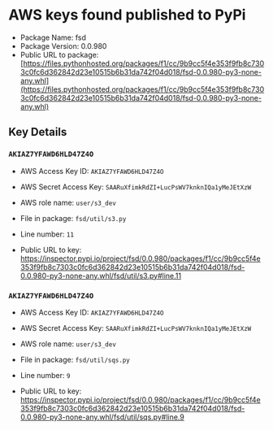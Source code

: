 # AWS keys found published to PyPi

* Package Name: fsd
* Package Version: 0.0.980
* Public URL to package: [https://files.pythonhosted.org/packages/f1/cc/9b9cc5f4e353f9fb8c7303c0fc6d362842d23e10515b6b31da742f04d018/fsd-0.0.980-py3-none-any.whl](https://files.pythonhosted.org/packages/f1/cc/9b9cc5f4e353f9fb8c7303c0fc6d362842d23e10515b6b31da742f04d018/fsd-0.0.980-py3-none-any.whl)

## Key Details

### `AKIAZ7YFAWD6HLD47Z4O`

* AWS Access Key ID: `AKIAZ7YFAWD6HLD47Z4O`
* AWS Secret Access Key: `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` 
* AWS role name: `user/s3_dev`
* File in package: `fsd/util/s3.py`
* Line number: `11`

* Public URL to key: https://inspector.pypi.io/project/fsd/0.0.980/packages/f1/cc/9b9cc5f4e353f9fb8c7303c0fc6d362842d23e10515b6b31da742f04d018/fsd-0.0.980-py3-none-any.whl/fsd/util/s3.py#line.11



### `AKIAZ7YFAWD6HLD47Z4O`

* AWS Access Key ID: `AKIAZ7YFAWD6HLD47Z4O`
* AWS Secret Access Key: `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` 
* AWS role name: `user/s3_dev`
* File in package: `fsd/util/sqs.py`
* Line number: `9`

* Public URL to key: https://inspector.pypi.io/project/fsd/0.0.980/packages/f1/cc/9b9cc5f4e353f9fb8c7303c0fc6d362842d23e10515b6b31da742f04d018/fsd-0.0.980-py3-none-any.whl/fsd/util/sqs.py#line.9


